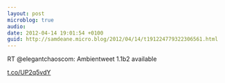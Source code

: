 ```yaml
---
layout: post
microblog: true
audio: 
date: 2012-04-14 19:01:54 +0100
guid: http://samdeane.micro.blog/2012/04/14/t191224779322306561.html
---
```

RT @elegantchaoscom: Ambientweet 1.1b2 available

[t.co/UP2q5vdY](http://t.co/UP2q5vdY)
